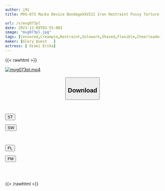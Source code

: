 ```yaml
---
author: j91
title: MVG-073 Ma○ko Device BondageXXVIII Iron Restraint Pussy Torture Erika Ozaki

url: /v/mvg073pl
date: 2023-12-09T02:55:00Z
image: "mvg073pl.jpg"
tags: [Censored,Creampie,Restraint,Solowork,Shaved,Flexible,Cheerleader	 ]
maker: [Glory Quest   ]
actress: [ Ozaki Erika]
---
```



{{< rawhtml >}}

<div class="video" data-videoid="RwweRxrAMbudv1p">
    <a href="javascript:;">
        <img src="/v/mvg073pl/mvg073pl.jpg" width="WIDTH" height="HEIGHT" alt="mvg073pl.mp4" loading="lazy">
    </a>
</div>

<script type="text/javascript" src="https://j91.asia/asset/on-demand-st.js"></script>

<br>
  <link rel="stylesheet" href="https://j91.asia/asset/bs5.css">
  
  <center>
  <button class="btn btn-primary" type="button" data-bs-toggle="collapse" data-bs-target=".multi-collapse" aria-expanded="false" aria-controls="multiCollapseExample1 multiCollapseExample2"><h2>Download</h2></button></center>
</p>
<div class="row">
  <div class="col">
    <div class="collapse multi-collapse" id="multiCollapseExample1">
      <div class="card card-body">
	      	      <br>
<div class="buttons">  
<p><a href="https://streamtape.to/v/RwweRxrAMbudv1p" target="_blank"><button class="btn-hover color-3"><i class="fa fa-download"></i> ST</button></a></p>
<p><a href="https://flaswish.com/qdi27baeauux" target="_blank"><button class="btn-hover color-2"><i class="fa fa-download"></i> SW</button></a></p></div>
    </div>
  </div>
</div>
  <div class="col">
    <div class="collapse multi-collapse" id="multiCollapseExample2">
      <div class="card card-body">
	      <br>
<div class="buttons">
<p><a href="javascript:;" target="_blank"><button class="btn-hover color-9"><i class="fa fa-download"></i> FL</button></a></p>
<p><a href="javascript:;" target="_blank"><button class="btn-hover color-8"><i class="fa fa-download"></i> FM</button></a></p></div>
<br><br>
      </div>
    </div>
  </div>
</div>

{{< /rawhtml >}}